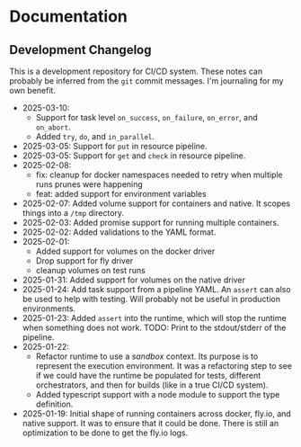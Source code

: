 # Documentation

## Development Changelog

This is a development repository for CI/CD system. These notes can probably be
inferred from the `git` commit messages. I'm journaling for my own benefit.

- 2025-03-10:
  - Support for task level `on_success`, `on_failure`, `on_error`, and
    `on_abort`.
  - Added `try`, `do`, and `in_parallel`.
- 2025-03-05: Support for `put` in resource pipeline.
- 2025-03-05: Support for `get` and `check` in resource pipeline.
- 2025-02-08:
  - fix: cleanup for docker namespaces needed to retry when multiple runs prunes
    were happening
  - feat: added support for environment variables
- 2025-02-07: Added volume support for containers and native. It scopes things
  into a `/tmp` directory.
- 2025-02-03: Added promise support for running multiple containers.
- 2025-02-02: Added validations to the YAML format.
- 2025-02-01:
  - Added support for volumes on the docker driver
  - Drop support for fly driver
  - cleanup volumes on test runs
- 2025-01-31: Added support for volumes on the native driver
- 2025-01-24: Add task support from a pipeline YAML. An `assert` can also be
  used to help with testing. Will probably not be useful in production
  environments.
- 2025-01-23: Added `assert` into the runtime, which will stop the runtime when
  something does not work. TODO: Print to the stdout/stderr of the pipeline.
- 2025-01-22:
  - Refactor runtime to use a _sandbox_ context. Its purpose is to represent the
    execution environment. It was a refactoring step to see if we could have the
    runtime be populated for tests, different orchestrators, and then for builds
    (like in a true CI/CD system).
  - Added typescript support with a node module to support the type definition.
- 2025-01-19: Initial shape of running containers across docker, fly.io, and
  native support. It was to ensure that it could be done. There is still an
  optimization to be done to get the fly.io logs.
